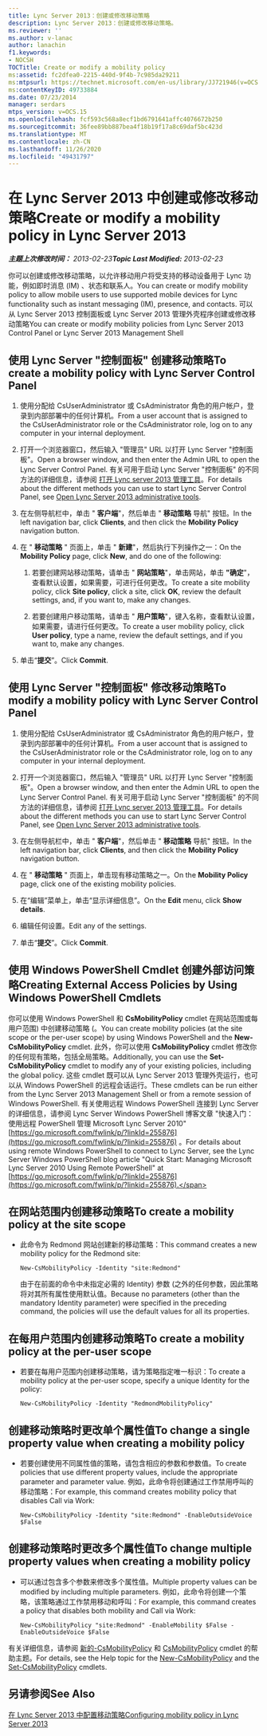 ```yaml
---
title: Lync Server 2013：创建或修改移动策略
description: Lync Server 2013：创建或修改移动策略。
ms.reviewer: ''
ms.author: v-lanac
author: lanachin
f1.keywords:
- NOCSH
TOCTitle: Create or modify a mobility policy
ms:assetid: fc2dfea0-2215-440d-9f4b-7c985da29211
ms:mtpsurl: https://technet.microsoft.com/en-us/library/JJ721946(v=OCS.15)
ms:contentKeyID: 49733884
ms.date: 07/23/2014
manager: serdars
mtps_version: v=OCS.15
ms.openlocfilehash: fcf593c568a8ecf1bd6791641affc4076672b250
ms.sourcegitcommit: 36fee89bb887bea4f18b19f17a8c69daf5bc423d
ms.translationtype: MT
ms.contentlocale: zh-CN
ms.lasthandoff: 11/26/2020
ms.locfileid: "49431797"
---
```

# <a name="create-or-modify-a-mobility-policy-in-lync-server-2013"></a><span data-ttu-id="ee867-103">在 Lync Server 2013 中创建或修改移动策略</span><span class="sxs-lookup"><span data-stu-id="ee867-103">Create or modify a mobility policy in Lync Server 2013</span></span>

<div data-xmlns="http://www.w3.org/1999/xhtml">

<div class="topic" data-xmlns="http://www.w3.org/1999/xhtml" data-msxsl="urn:schemas-microsoft-com:xslt" data-cs="https://msdn.microsoft.com/">

<div data-asp="https://msdn2.microsoft.com/asp">



</div>

<div id="mainSection">

<div id="mainBody"><span data-ttu-id="ee867-104">

<span> </span></span><span class="sxs-lookup"><span data-stu-id="ee867-104">

<span> </span></span></span>

<span data-ttu-id="ee867-105">_**主题上次修改时间：** 2013-02-23_</span><span class="sxs-lookup"><span data-stu-id="ee867-105">_**Topic Last Modified:** 2013-02-23_</span></span>

<span data-ttu-id="ee867-106">你可以创建或修改移动策略，以允许移动用户将受支持的移动设备用于 Lync 功能，例如即时消息 (IM) 、状态和联系人。</span><span class="sxs-lookup"><span data-stu-id="ee867-106">You can create or modify mobility policy to allow mobile users to use supported mobile devices for Lync functionality such as instant messaging (IM), presence, and contacts.</span></span> <span data-ttu-id="ee867-107">可以从 Lync Server 2013 控制面板或 Lync Server 2013 管理外壳程序创建或修改移动策略</span><span class="sxs-lookup"><span data-stu-id="ee867-107">You can create or modify mobility policies from Lync Server 2013 Control Panel or Lync Server 2013 Management Shell</span></span>

<div>

## <a name="to-create-a-mobility-policy-with-lync-server-control-panel"></a><span data-ttu-id="ee867-108">使用 Lync Server "控制面板" 创建移动策略</span><span class="sxs-lookup"><span data-stu-id="ee867-108">To create a mobility policy with Lync Server Control Panel</span></span>

1.  <span data-ttu-id="ee867-109">使用分配给 CsUserAdministrator 或 CsAdministrator 角色的用户帐户，登录到内部部署中的任何计算机。</span><span class="sxs-lookup"><span data-stu-id="ee867-109">From a user account that is assigned to the CsUserAdministrator role or the CsAdministrator role, log on to any computer in your internal deployment.</span></span>

2.  <span data-ttu-id="ee867-110">打开一个浏览器窗口，然后输入 "管理员" URL 以打开 Lync Server "控制面板"。</span><span class="sxs-lookup"><span data-stu-id="ee867-110">Open a browser window, and then enter the Admin URL to open the Lync Server Control Panel.</span></span> <span data-ttu-id="ee867-111">有关可用于启动 Lync Server "控制面板" 的不同方法的详细信息，请参阅 [打开 Lync server 2013 管理工具](lync-server-2013-open-lync-server-administrative-tools.md)。</span><span class="sxs-lookup"><span data-stu-id="ee867-111">For details about the different methods you can use to start Lync Server Control Panel, see [Open Lync Server 2013 administrative tools](lync-server-2013-open-lync-server-administrative-tools.md).</span></span>

3.  <span data-ttu-id="ee867-112">在左侧导航栏中，单击 " **客户端**"，然后单击 " **移动策略** 导航" 按钮。</span><span class="sxs-lookup"><span data-stu-id="ee867-112">In the left navigation bar, click **Clients**, and then click the **Mobility Policy** navigation button.</span></span>

4.  <span data-ttu-id="ee867-113">在 " **移动策略** " 页面上，单击 " **新建**"，然后执行下列操作之一：</span><span class="sxs-lookup"><span data-stu-id="ee867-113">On the **Mobility Policy** page, click **New**, and do one of the following:</span></span>
    
    1.  <span data-ttu-id="ee867-114">若要创建网站移动策略，请单击 " **网站策略**"，单击网站，单击 **"确定**"，查看默认设置，如果需要，可进行任何更改。</span><span class="sxs-lookup"><span data-stu-id="ee867-114">To create a site mobility policy, click **Site policy**, click a site, click **OK**, review the default settings, and, if you want to, make any changes.</span></span>
    
    2.  <span data-ttu-id="ee867-115">若要创建用户移动策略，请单击 " **用户策略**"，键入名称，查看默认设置，如果需要，请进行任何更改。</span><span class="sxs-lookup"><span data-stu-id="ee867-115">To create a user mobility policy, click **User policy**, type a name, review the default settings, and if you want to, make any changes.</span></span>

5.  <span data-ttu-id="ee867-116">单击“**提交**”。</span><span class="sxs-lookup"><span data-stu-id="ee867-116">Click **Commit**.</span></span>

</div>

<div>

## <a name="to-modify-a-mobility-policy-with-lync-server-control-panel"></a><span data-ttu-id="ee867-117">使用 Lync Server "控制面板" 修改移动策略</span><span class="sxs-lookup"><span data-stu-id="ee867-117">To modify a mobility policy with Lync Server Control Panel</span></span>

1.  <span data-ttu-id="ee867-118">使用分配给 CsUserAdministrator 或 CsAdministrator 角色的用户帐户，登录到内部部署中的任何计算机。</span><span class="sxs-lookup"><span data-stu-id="ee867-118">From a user account that is assigned to the CsUserAdministrator role or the CsAdministrator role, log on to any computer in your internal deployment.</span></span>

2.  <span data-ttu-id="ee867-119">打开一个浏览器窗口，然后输入 "管理员" URL 以打开 Lync Server "控制面板"。</span><span class="sxs-lookup"><span data-stu-id="ee867-119">Open a browser window, and then enter the Admin URL to open the Lync Server Control Panel.</span></span> <span data-ttu-id="ee867-120">有关可用于启动 Lync Server "控制面板" 的不同方法的详细信息，请参阅 [打开 Lync server 2013 管理工具](lync-server-2013-open-lync-server-administrative-tools.md)。</span><span class="sxs-lookup"><span data-stu-id="ee867-120">For details about the different methods you can use to start Lync Server Control Panel, see [Open Lync Server 2013 administrative tools](lync-server-2013-open-lync-server-administrative-tools.md).</span></span>

3.  <span data-ttu-id="ee867-121">在左侧导航栏中，单击 " **客户端**"，然后单击 " **移动策略** 导航" 按钮。</span><span class="sxs-lookup"><span data-stu-id="ee867-121">In the left navigation bar, click **Clients**, and then click the **Mobility Policy** navigation button.</span></span>

4.  <span data-ttu-id="ee867-122">在 " **移动策略** " 页面上，单击现有移动策略之一。</span><span class="sxs-lookup"><span data-stu-id="ee867-122">On the **Mobility Policy** page, click one of the existing mobility policies.</span></span>

5.  <span data-ttu-id="ee867-123">在“编辑”菜单上，单击“显示详细信息”。</span><span class="sxs-lookup"><span data-stu-id="ee867-123">On the **Edit** menu, click **Show details**.</span></span>

6.  <span data-ttu-id="ee867-124">编辑任何设置。</span><span class="sxs-lookup"><span data-stu-id="ee867-124">Edit any of the settings.</span></span>

7.  <span data-ttu-id="ee867-125">单击“**提交**”。</span><span class="sxs-lookup"><span data-stu-id="ee867-125">Click **Commit**.</span></span>

</div>

<div>

## <a name="creating-external-access-policies-by-using-windows-powershell-cmdlets"></a><span data-ttu-id="ee867-126">使用 Windows PowerShell Cmdlet 创建外部访问策略</span><span class="sxs-lookup"><span data-stu-id="ee867-126">Creating External Access Policies by Using Windows PowerShell Cmdlets</span></span>

<span data-ttu-id="ee867-127">你可以使用 Windows PowerShell 和 **CsMobilityPolicy** cmdlet 在网站范围或每用户范围) 中创建移动策略 (。</span><span class="sxs-lookup"><span data-stu-id="ee867-127">You can create mobility policies (at the site scope or the per-user scope) by using Windows PowerShell and the **New-CsMobilityPolicy** cmdlet.</span></span> <span data-ttu-id="ee867-128">此外，你可以使用 **CsMobilityPolicy** cmdlet 修改你的任何现有策略，包括全局策略。</span><span class="sxs-lookup"><span data-stu-id="ee867-128">Additionally, you can use the **Set-CsMobilityPolicy** cmdlet to modify any of your existing policies, including the global policy.</span></span> <span data-ttu-id="ee867-129">这些 cmdlet 既可以从 Lync Server 2013 管理外壳运行，也可以从 Windows PowerShell 的远程会话运行。</span><span class="sxs-lookup"><span data-stu-id="ee867-129">These cmdlets can be run either from the Lync Server 2013 Management Shell or from a remote session of Windows PowerShell.</span></span> <span data-ttu-id="ee867-130">有关使用远程 Windows PowerShell 连接到 Lync Server 的详细信息，请参阅 Lync Server Windows PowerShell 博客文章 "快速入门：使用远程 PowerShell 管理 Microsoft Lync Server 2010" [https://go.microsoft.com/fwlink/p/?linkId=255876](https://go.microsoft.com/fwlink/p/?linkid=255876) 。</span><span class="sxs-lookup"><span data-stu-id="ee867-130">For details about using remote Windows PowerShell to connect to Lync Server, see the Lync Server Windows PowerShell blog article "Quick Start: Managing Microsoft Lync Server 2010 Using Remote PowerShell" at [https://go.microsoft.com/fwlink/p/?linkId=255876](https://go.microsoft.com/fwlink/p/?linkid=255876).</span></span>

<div>

## <a name="to-create-a-mobility-policy-at-the-site-scope"></a><span data-ttu-id="ee867-131">在网站范围内创建移动策略</span><span class="sxs-lookup"><span data-stu-id="ee867-131">To create a mobility policy at the site scope</span></span>

  - <span data-ttu-id="ee867-132">此命令为 Redmond 网站创建新的移动策略：</span><span class="sxs-lookup"><span data-stu-id="ee867-132">This command creates a new mobility policy for the Redmond site:</span></span>
    
        New-CsMobilityPolicy -Identity "site:Redmond"
    
    <span data-ttu-id="ee867-133">由于在前面的命令中未指定必需的 Identity) 参数 (之外的任何参数，因此策略将对其所有属性使用默认值。</span><span class="sxs-lookup"><span data-stu-id="ee867-133">Because no parameters (other than the mandatory Identity parameter) were specified in the preceding command, the policies will use the default values for all its properties.</span></span>

</div>

<div>

## <a name="to-create-a-mobility-policy-at-the-per-user-scope"></a><span data-ttu-id="ee867-134">在每用户范围内创建移动策略</span><span class="sxs-lookup"><span data-stu-id="ee867-134">To create a mobility policy at the per-user scope</span></span>

  - <span data-ttu-id="ee867-135">若要在每用户范围内创建移动策略，请为策略指定唯一标识：</span><span class="sxs-lookup"><span data-stu-id="ee867-135">To create a mobility policy at the per-user scope, specify a unique Identity for the policy:</span></span>
    
        New-CsMobilityPolicy -Identity "RedmondMobilityPolicy"

</div>

<div>

## <a name="to-change-a-single-property-value-when-creating-a-mobility-policy"></a><span data-ttu-id="ee867-136">创建移动策略时更改单个属性值</span><span class="sxs-lookup"><span data-stu-id="ee867-136">To change a single property value when creating a mobility policy</span></span>

  - <span data-ttu-id="ee867-137">若要创建使用不同属性值的策略，请包含相应的参数和参数值。</span><span class="sxs-lookup"><span data-stu-id="ee867-137">To create policies that use different property values, include the appropriate parameter and parameter value.</span></span> <span data-ttu-id="ee867-138">例如，此命令将创建通过工作禁用呼叫的移动策略：</span><span class="sxs-lookup"><span data-stu-id="ee867-138">For example, this command creates mobility policy that disables Call via Work:</span></span>
    
        New-CsMobilityPolicy -Identity "site:Redmond" -EnableOutsideVoice $False

</div>

<div>

## <a name="to-change-multiple-property-values-when-creating-a-mobility-policy"></a><span data-ttu-id="ee867-139">创建移动策略时更改多个属性值</span><span class="sxs-lookup"><span data-stu-id="ee867-139">To change multiple property values when creating a mobility policy</span></span>

  - <span data-ttu-id="ee867-140">可以通过包含多个参数来修改多个属性值。</span><span class="sxs-lookup"><span data-stu-id="ee867-140">Multiple property values can be modified by including multiple parameters.</span></span> <span data-ttu-id="ee867-141">例如，此命令将创建一个策略，该策略通过工作禁用移动和呼叫：</span><span class="sxs-lookup"><span data-stu-id="ee867-141">For example, this command creates a policy that disables both mobility and Call via Work:</span></span>
    
        New-CsMobilityPolicy "site:Redmond" -EnableMobility $False -EnableOutsideVoice $False

</div>

<span data-ttu-id="ee867-142">有关详细信息，请参阅 [新的-CsMobilityPolicy](https://docs.microsoft.com/powershell/module/skype/New-CsMobilityPolicy) 和 [CsMobilityPolicy](https://docs.microsoft.com/powershell/module/skype/Set-CsMobilityPolicy) cmdlet 的帮助主题。</span><span class="sxs-lookup"><span data-stu-id="ee867-142">For details, see the Help topic for the [New-CsMobilityPolicy](https://docs.microsoft.com/powershell/module/skype/New-CsMobilityPolicy) and the [Set-CsMobilityPolicy](https://docs.microsoft.com/powershell/module/skype/Set-CsMobilityPolicy) cmdlets.</span></span>

</div>

<div>

## <a name="see-also"></a><span data-ttu-id="ee867-143">另请参阅</span><span class="sxs-lookup"><span data-stu-id="ee867-143">See Also</span></span>


[<span data-ttu-id="ee867-144">在 Lync Server 2013 中配置移动策略</span><span class="sxs-lookup"><span data-stu-id="ee867-144">Configuring mobility policy in Lync Server 2013</span></span>](lync-server-2013-configuring-mobility-policy.md)  
  

<span data-ttu-id="ee867-145"></div>

</div>

<span> </span>

</div>

</div>

</span><span class="sxs-lookup"><span data-stu-id="ee867-145"></div>

</div>

<span> </span>

</div>

</div>

</span></span></div>

